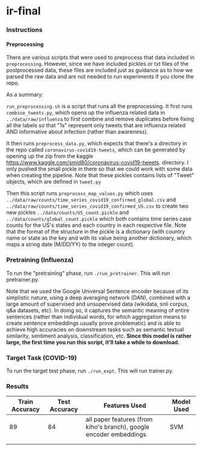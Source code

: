 # ir-final

### Instructions

#### Preprocessing

There are various scripts that were used to preprocess that data included in `preprocessing`. However, since we have included pickles or txt files of the postprocessed data, these files are included just as guidance as to how we parsed the raw data and are not needed to run experiments if you clone the repo.

As a summary:

`run_preprocessing.sh` is a script that runs all the preprocessing. It first runs `combine_tweets.py`, which opens up the influenza related data in `../data/raw/influenza` to first combine and remove duplicates before fixing all the labels so that "1s" represent only tweets that are influenza related AND informative about infection (rather than awareness).

It then runs `preprocess_data.py`, which expects that there's a directory in the repo called `coronavirus-covid19-tweets`, which can be generated by opening up the zip from the kaggle https://www.kaggle.com/smid80/coronavirus-covid19-tweets. directory. I only pushed the small pickle in there so that we could work with some data when creating the pipeline. Note that these pickles contains lists of "Tweet" objects, which are defined in `tweet.py`

Then this script runs `preprocess_map_values.py` which uses `../data/raw/counts/time_series_covid19_confirmed_global.csv` and `../data/raw/counts/time_series_covid19_confirmed_US.csv` to create two new pickles `../data/counts/US_count.pickle` and `../data/counts/global_count.pickle` which both contains time series case counts for the US's states and each country in each respective file. Note that the format of the structure in the pickle is a dictionary (with country name or state as the key and with its value being another dictionary, which maps a string date (M/DD/YY) to the integer count).

### Pretraining (Influenza)

To run the "pretraining" phase, run `./run_pretrainer`. This will run pretrainer.py.

Note that we used the Google Universal Sentence encoder because of its simplistic nature, using a deep averaging network (DAN), combined with a large amount of supervised and unsupervised data (wikidata, snli corpus, q&a datasets, etc). In doing so, it captures the semantic meaning of entire sentences (rather than individual words, for which aggregation means to create sentence embeddings usually prove problematic) and is able to achieve high accuracies on downstream tasks such as semantic textual similarity, sentiment analysis, classification, etc. **Since this model is rather large, the first time you run this script, it'll take a while to download.** 

### Target Task (COVID-19)

To run the target test phase, run `./run_expt`. This will run trainer.py.

### Results

| Train Accuracy  | Test Accuracy  | Features Used  | Model Used  | 
|---|---|---|---|
|  89 |  84 |  all paper features (from kiho's branch), google encoder embeddings | SVM  |
|   |   |   |   |
|   |   |   |   |
